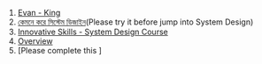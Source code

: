 1. [Evan - King](https://hellointerview.substack.com/p/how-id-prepare-for-a-system-design)
2. [কেমনে করে সিস্টেম ডিজাইন](https://imtiaz-hossain-emu.gitbook.io/system-design/whathowwhen)(Please try it before jump into System Design)
3. [Innovative Skills - System Design Course](https://innovativeskillsbd.com/learner-profile#v-pills-course)
4. [Overview ](https://www.linkedin.com/posts/arshahin_technology-activity-7335307425962491907-4uwg?utm_source=social_share_send&utm_medium=android_app&rcm=ACoAAFJCXfcBIcZmlLG5hIrKQjJ7iQQ2Sm6gFI4&utm_campaign=whatsapp)
5. [Please complete this ]